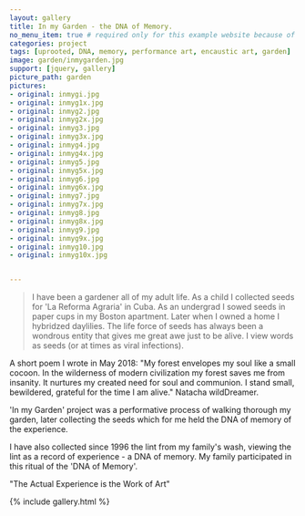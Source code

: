 ```yaml
---
layout: gallery
title: In my Garden - the DNA of Memory.
no_menu_item: true # required only for this example website because of menu construction
categories: project
tags: [uprooted, DNA, memory, performance art, encaustic art, garden]
image: garden/inmygarden.jpg
support: [jquery, gallery]
picture_path: garden
pictures:
- original: inmygi.jpg
- original: inmyg1x.jpg
- original: inmyg2.jpg
- original: inmyg2x.jpg
- original: inmyg3.jpg
- original: inmyg3x.jpg
- original: inmyg4.jpg
- original: inmyg4x.jpg
- original: inmyg5.jpg
- original: inmyg5x.jpg
- original: inmyg6.jpg
- original: inmyg6x.jpg
- original: inmyg7.jpg
- original: inmyg7x.jpg
- original: inmyg8.jpg
- original: inmyg8x.jpg
- original: inmyg9.jpg
- original: inmyg9x.jpg
- original: inmyg10.jpg
- original: inmyg10x.jpg


---
```

>I have been a gardener all of my adult life. As a child I collected seeds for 'La Reforma Agraria' in Cuba. As an undergrad I sowed seeds 
in paper cups in my Boston apartment. Later when I owned a home I hybridzed daylilies. The life force of seeds has always been a wondrous 
entity that gives me great awe just to be alive. I view words as seeds (or at times as viral infections).

A short poem I wrote in May 2018: "My forest envelopes my soul like a small cocoon. In the wilderness of modern civilization my forest 
saves me from insanity. It nurtures my created need for soul and communion. I stand small, bewildered, grateful for the time I am alive."
Natacha wildDreamer.

'In my Garden' project was a performative process of walking thorough my garden, later collecting the seeds which for me held the DNA of
memory of the experience.

I have also collected since 1996 the lint from my family's wash, viewing the lint as a record of experience - a DNA of memory. My family 
participated in this ritual of the 'DNA of Memory'.

"The Actual Experience is the Work of Art"

{% include gallery.html %}
